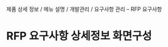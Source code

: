 <!--breadcrumb:제품 상세 정보 / 메뉴 설명 / 개발관리 / 요구사항 관리 – RFP 요구사항--><span class="md-breadcrumb">제품 상세 정보 / 메뉴 설명 / 개발관리 / 요구사항 관리 – RFP 요구사항</span>
# RFP 요구사항 상세정보 화면구성
